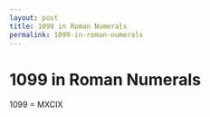 ```yaml
---
layout: post
title: 1099 in Roman Numerals
permalink: 1099-in-roman-numerals
---
```


# 1099 in Roman Numerals

1099 = MXCIX

